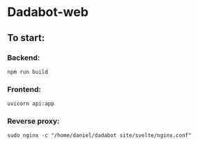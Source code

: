 # Dadabot-web

## To start:
### Backend:

    npm run build

### Frontend:

    uvicorn api:app

### Reverse proxy:

    sudo nginx -c "/home/daniel/dadabot site/svelte/nginx.conf"


